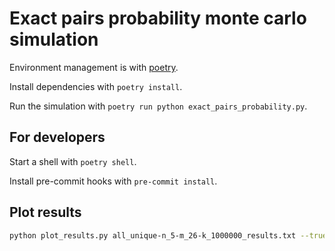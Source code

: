 # Exact pairs probability monte carlo simulation

Environment management is with [poetry](https://python-poetry.org/).

Install dependencies with `poetry install`.

Run the simulation with `poetry run python exact_pairs_probability.py`.

## For developers

Start a shell with `poetry shell`.

Install pre-commit hooks with `pre-commit install`.

## Plot results

```bash
python plot_results.py all_unique-n_5-m_26-k_1000000_results.txt --true_probability=0.664367 --xlim 0 1000000 --ylim 0.65772333 0.67101067
```